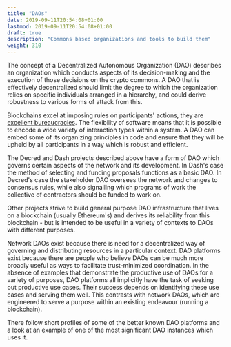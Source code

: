 ```yaml
---
title: "DAOs"
date: 2019-09-11T20:54:08+01:00
lastmod: 2019-09-11T20:54:08+01:00
draft: true
description: "Commons based organizations and tools to build them"
weight: 310
---
```



The concept of a Decentralized Autonomous Organization (DAO) describes an organization which conducts aspects of its decision-making and the execution of those decisions on the crypto commons. A DAO that is effectively decentralized should limit the degree to which the organization relies on specific individuals arranged in a hierarchy, and could derive robustness to various forms of attack from this.

Blockchains excel at imposing rules on participants' actions, they are [excellent bureaucracies](https://medium.com/@mariolaul/blockchains-are-bureaucracies-par-excellence-db39cfda7ea9). The flexibility of software means that it is possible to encode a wide variety of interaction types within a system. A DAO can embed some of its organizing principles in code and ensure that they will be upheld by all participants in a way which is robust and efficient. 

The Decred and Dash projects described above have a form of DAO which governs certain aspects of the network and its development. In Dash's case the method of selecting and funding proposals functions as a basic DAO. In Decred's case the stakeholder DAO oversees the network and changes to consensus rules, while also signalling which programs of work the collective of contractors should be funded to work on.

Other projects strive to build general purpose DAO infrastructure that lives on a blockchain (usually Ethereum's) and derives its reliability from this blockchain - but is intended to be useful in a variety of contexts to DAOs with different purposes. 

Network DAOs exist because there is need for a decentralized way of governing and distributing resources in a particular context. DAO platforms exist because there are people who believe DAOs can be much more broadly useful as ways to facilitate trust-minimized coordination. In the absence of examples that demonstrate the productive use of DAOs for a variety of purposes, DAO platforms all implicitly have the task of seeking out productive use cases. Their success depends on identifying these use cases and serving them well. This contrasts with network DAOs, which are engineered to serve a purpose within an existing endeavour (running a blockchain).

There follow short profiles of some of the better known DAO platforms and a look at an example of one of the most significant DAO instances which uses it.

